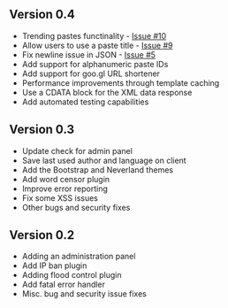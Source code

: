 Version 0.4
------------
 * Trending pastes functinality - [Issue #10](http://goo.gl/rS9w1)
 * Allow users to use a paste title - [Issue #9](http://goo.gl/tB1o3)
 * Fix newline issue in JSON - [Issue #5](http://goo.gl/vRYGe)
 * Add support for alphanumeric paste IDs
 * Add support for goo.gl URL shortener
 * Performance improvements through template caching
 * Use a CDATA block for the XML data response
 * Add automated testing capabilities

Version 0.3
------------
 * Update check for admin panel
 * Save last used author and language on client
 * Add the Bootstrap and Neverland themes
 * Add word censor plugin
 * Improve error reporting
 * Fix some XSS issues
 * Other bugs and security fixes

Version 0.2
------------
 * Adding an administration panel
 * Add IP ban plugin
 * Adding flood control plugin
 * Add fatal error handler
 * Misc. bug and security issue fixes